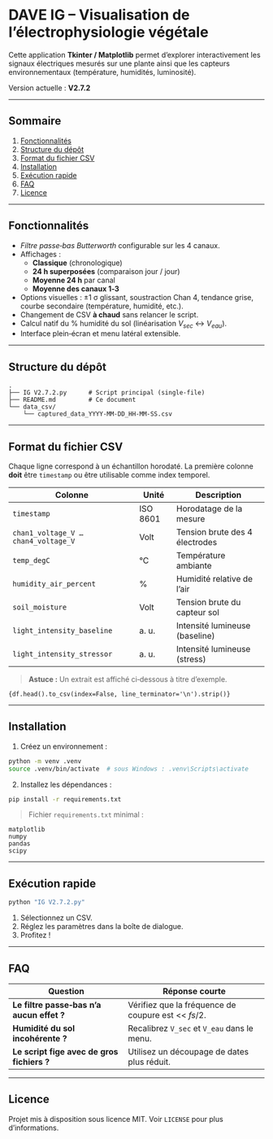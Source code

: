 # DAVE IG – Visualisation de l’électrophysiologie végétale

Cette application **Tkinter / Matplotlib** permet d’explorer
interactivement les signaux électriques mesurés sur une plante ainsi que
les capteurs environnementaux (température, humidités, luminosité).

Version actuelle : **V2.7.2**

---

## Sommaire

1. [Fonctionnalités](#fonctionnalités)  
2. [Structure du dépôt](#structure-du-dépôt)  
3. [Format du fichier CSV](#format-du-fichier-csv)  
4. [Installation](#installation)  
5. [Exécution rapide](#exécution-rapide)  
6. [FAQ](#faq)  
7. [Licence](#licence)

---

## Fonctionnalités

- _Filtre passe‑bas Butterworth_ configurable sur les 4 canaux.
- Affichages :  
  - **Classique** (chronologique)  
  - **24 h superposées** (comparaison jour / jour)  
  - **Moyenne 24 h** par canal  
  - **Moyenne des canaux 1‑3**
- Options visuelles : ±1 σ glissant, soustraction Chan 4, tendance grise,
  courbe secondaire (température, humidité, etc.).
- Changement de CSV **à chaud** sans relancer le script.
- Calcul natif du % humidité du sol (linéarisation _V<sub>sec</sub>_
  ↔ _V<sub>eau</sub>_).
- Interface plein‑écran et menu latéral extensible.

---

## Structure du dépôt

```
.
├── IG V2.7.2.py      # Script principal (single‑file)
├── README.md         # Ce document
└── data_csv/
    └── captured_data_YYYY‑MM‑DD_HH‑MM‑SS.csv
```

---

## Format du fichier CSV

Chaque ligne correspond à un échantillon horodaté. La première colonne
**doit** être `timestamp` ou être utilisable comme index temporel.

| Colonne                     | Unité      | Description                                |
|-----------------------------|------------|--------------------------------------------|
| `timestamp`                 | ISO 8601   | Horodatage de la mesure                    |
| `chan1_voltage_V … chan4_voltage_V` | Volt | Tension brute des 4 électrodes            |
| `temp_degC`                 | °C         | Température ambiante                       |
| `humidity_air_percent`      | %          | Humidité relative de l’air                 |
| `soil_moisture`             | Volt       | Tension brute du capteur sol               |
| `light_intensity_baseline`  | a. u.      | Intensité lumineuse (baseline)             |
| `light_intensity_stressor`  | a. u.      | Intensité lumineuse (stress)               |

> **Astuce :** Un extrait est affiché ci‑dessous à titre d’exemple.

```csv
{df.head().to_csv(index=False, line_terminator='\n').strip()}
```

---

## Installation

1. Créez un environnement :

```bash
python -m venv .venv
source .venv/bin/activate  # sous Windows : .venv\Scripts\activate
```

2. Installez les dépendances :

```bash
pip install -r requirements.txt
```

> Fichier `requirements.txt` minimal :

```
matplotlib
numpy
pandas
scipy
```

---

## Exécution rapide

```bash
python "IG V2.7.2.py"
```

1. Sélectionnez un CSV.  
2. Réglez les paramètres dans la boîte de dialogue.  
3. Profitez !

---

## FAQ

| Question                                              | Réponse courte |
|-------------------------------------------------------|----------------|
| **Le filtre passe‑bas n’a aucun effet ?**             | Vérifiez que la fréquence de coupure est << *fs*/2. |
| **Humidité du sol incohérente ?**                     | Recalibrez `V_sec` et `V_eau` dans le menu.          |
| **Le script fige avec de gros fichiers ?**            | Utilisez un découpage de dates plus réduit.          |

---

## Licence

Projet mis à disposition sous licence MIT. Voir `LICENSE` pour plus
d’informations.
